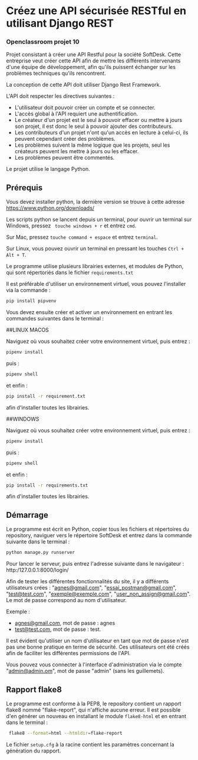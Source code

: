 # Créez une API sécurisée RESTful en utilisant Django REST

### Openclassroom projet 10

Projet consistant à créer une API Restful pour la société SoftDesk. Cette entreprise veut créer cette API afin de mettre les différents intervenants d'une équipe de développement, afin qu'ils puissent échanger sur les problèmes techniques qu'ils rencontrent.

La conception de cette API doit utiliser Django Rest Framework.

L'API doit respecter les directives suivantes :
 - L'utilisateur doit pouvoir créer un compte et se connecter.
 - L'accès global à l'API requiert une authentification.
 - Le créateur d'un projet est le seul à pouvoir effacer ou mettre à jours son projet, il est donc le seul à pouvoir ajouter des contributeurs.
 - Les contributeurs d'un projet n'ont qu'un accès en lecture à celui-ci, ils peuvent cependant créer des problèmes.
 - Les problèmes suivent la même logique que les projets, seul les créateurs peuvent les mettre à jours ou les effacer.
 - Les problèmes peuvent être commentés.


Le projet utilise le langage Python.

## Prérequis

Vous devez installer python, la dernière version se trouve à cette adresse 
https://www.python.org/downloads/

Les scripts python se lancent depuis un terminal, pour ouvrir un terminal sur Windows, pressez ``` touche windows + r``` et entrez ```cmd```.

Sur Mac, pressez ```touche command + espace``` et entrez ```terminal```.

Sur Linux, vous pouvez ouvrir un terminal en pressant les touches ```Ctrl + Alt + T```.

Le programme utilise plusieurs librairies externes, et modules de Python, qui sont répertoriés dans le fichier ```requirements.txt```


Il est préférable d'utiliser un environnement virtuel, vous pouvez l'installer via la commande :  
```bash
pip install pipvenv
```

Vous devez ensuite créer et activer un environnement en entrant les commandes suivantes dans le terminal :

##LINUX MACOS

Naviguez où vous souhaitez créer votre environnement virtuel, puis entrez :

```bash
pipenv install
```
puis :
```bash
pipenv shell
```
et enfin :

```bash
pip install -r requirement.txt
```
afin d'installer toutes les librairies.

##WINDOWS

Naviguez où vous souhaitez créer votre environnement virtuel, puis entrez :

```bash
pipenv install
```
puis :
```bash
pipenv shell
```
et enfin :

```bash
pip install -r requirements.txt
```
afin d'installer toutes les librairies.

## Démarrage 

Le programme est écrit en Python, copier tous les fichiers et répertoires du repository, naviguer vers le répertoire SoftDesk et entrez dans la commande suivante dans le terminal :

```bash
python manage.py runserver
```

Pour lancer le serveur, puis entrez l'adresse suivante dans le navigateur : http:/127.0.0.1:8000/login/

Afin de tester les différentes fonctionnalités du site, il y a différents utilisateurs crées : "agnes@gmail.com", "essai_postman@gmail.com", "test@test.com", "exemple@exemple.com", "user_non_assign@gmail.com".
Le mot de passe correspond au nom d'utilisateur.

Exemple : 
 - agnes@gmail.com, mot de passe : agnes
 - test@test.com, mot de passe : test.
 
Il est évident qu'utiliser un nom d'utilisateur en tant que mot de passe n'est pas une bonne pratique en terme de sécurité. Ces utilisateurs ont été créés afin de faciliter les différentes permissions de l'API.

Vous pouvez vous connecter à l'interface d'administration via le compte "admin@admin.om", mot de passe "admin" (sans les guillemets).


## Rapport flake8

Le programme est conforme à la PEP8, le repository contient un rapport flake8 nommé "flake-report", qui n'affiche aucune erreur. Il est possible d'en générer un nouveau en installant le module ```flake8-html``` et en entrant dans le terminal :

```bash
 flake8 --format=html --htmldir=flake-report
```

Le fichier ```setup.cfg``` à la racine contient les paramètres concernant la génération du rapport.
